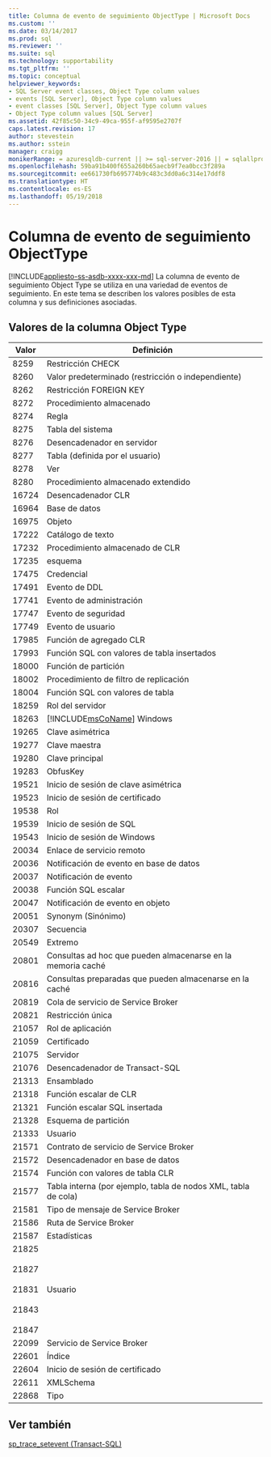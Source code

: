 ```yaml
---
title: Columna de evento de seguimiento ObjectType | Microsoft Docs
ms.custom: ''
ms.date: 03/14/2017
ms.prod: sql
ms.reviewer: ''
ms.suite: sql
ms.technology: supportability
ms.tgt_pltfrm: ''
ms.topic: conceptual
helpviewer_keywords:
- SQL Server event classes, Object Type column values
- events [SQL Server], Object Type column values
- event classes [SQL Server], Object Type column values
- Object Type column values [SQL Server]
ms.assetid: 42f85c50-34c9-49ca-955f-af9595e2707f
caps.latest.revision: 17
author: stevestein
ms.author: sstein
manager: craigg
monikerRange: = azuresqldb-current || >= sql-server-2016 || = sqlallproducts-allversions
ms.openlocfilehash: 59ba91b400f655a260b65aecb9f7ea0bcc3f289a
ms.sourcegitcommit: ee661730fb695774b9c483c3dd0a6c314e17ddf8
ms.translationtype: HT
ms.contentlocale: es-ES
ms.lasthandoff: 05/19/2018
---
```

# <a name="objecttype-trace-event-column"></a>Columna de evento de seguimiento ObjectType
[!INCLUDE[appliesto-ss-asdb-xxxx-xxx-md](../../includes/appliesto-ss-asdb-xxxx-xxx-md.md)]
  La columna de evento de seguimiento Object Type se utiliza en una variedad de eventos de seguimiento. En este tema se describen los valores posibles de esta columna y sus definiciones asociadas.  
  
## <a name="object-type-column-values"></a>Valores de la columna Object Type  
  
|Valor|Definición|  
|-----------|----------------|  
|8259|Restricción CHECK|  
|8260|Valor predeterminado (restricción o independiente)|  
|8262|Restricción FOREIGN KEY|  
|8272|Procedimiento almacenado|  
|8274|Regla|  
|8275|Tabla del sistema|  
|8276|Desencadenador en servidor|  
|8277|Tabla (definida por el usuario)|  
|8278|Ver|  
|8280|Procedimiento almacenado extendido|  
|16724|Desencadenador CLR|  
|16964|Base de datos|  
|16975|Objeto|  
|17222|Catálogo de texto|  
|17232|Procedimiento almacenado de CLR|  
|17235|esquema|  
|17475|Credencial|  
|17491|Evento de DDL|  
|17741|Evento de administración|  
|17747|Evento de seguridad|  
|17749|Evento de usuario|  
|17985|Función de agregado CLR|  
|17993|Función SQL con valores de tabla insertados|  
|18000|Función de partición|  
|18002|Procedimiento de filtro de replicación|  
|18004|Función SQL con valores de tabla|  
|18259|Rol del servidor|  
|18263|[!INCLUDE[msCoName](../../includes/msconame-md.md)] Windows|  
|19265|Clave asimétrica|  
|19277|Clave maestra|  
|19280|Clave principal|  
|19283|ObfusKey|  
|19521|Inicio de sesión de clave asimétrica|  
|19523|Inicio de sesión de certificado|  
|19538|Rol|  
|19539|Inicio de sesión de SQL|  
|19543|Inicio de sesión de Windows|  
|20034|Enlace de servicio remoto|  
|20036|Notificación de evento en base de datos|  
|20037|Notificación de evento|  
|20038|Función SQL escalar|  
|20047|Notificación de evento en objeto|  
|20051|Synonym (Sinónimo)|  
|20307|Secuencia|  
|20549|Extremo|  
|20801|Consultas ad hoc que pueden almacenarse en la memoria caché|  
|20816|Consultas preparadas que pueden almacenarse en la caché|  
|20819|Cola de servicio de Service Broker|  
|20821|Restricción única|  
|21057|Rol de aplicación|  
|21059|Certificado|  
|21075|Servidor|  
|21076|Desencadenador de Transact-SQL|  
|21313|Ensamblado|  
|21318|Función escalar de CLR|  
|21321|Función escalar SQL insertada|  
|21328|Esquema de partición|  
|21333|Usuario|  
|21571|Contrato de servicio de Service Broker|  
|21572|Desencadenador en base de datos|  
|21574|Función con valores de tabla CLR|  
|21577|Tabla interna (por ejemplo, tabla de nodos XML, tabla de cola)|  
|21581|Tipo de mensaje de Service Broker|  
|21586|Ruta de Service Broker|  
|21587|Estadísticas|  
|21825<br /><br /> 21827<br /><br /> 21831<br /><br /> 21843<br /><br /> 21847|Usuario|  
|22099|Servicio de Service Broker|  
|22601|Índice|  
|22604|Inicio de sesión de certificado|  
|22611|XMLSchema|  
|22868|Tipo|  
  
## <a name="see-also"></a>Ver también  
 [sp_trace_setevent &#40;Transact-SQL&#41;](../../relational-databases/system-stored-procedures/sp-trace-setevent-transact-sql.md)  
  
  

